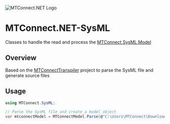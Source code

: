![MTConnect.NET Logo](https://raw.githubusercontent.com/TrakHound/MTConnect.NET/master/img/mtconnect-net-03-md.png) 

# MTConnect.NET-SysML
Classes to handle the read and process the [MTConnect SysML Model](https://model.mtconnect.org/)

## Overview
Based on the [MTConnectTranspiler](https://github.com/mtconnect/MtconnectTranspiler) project to parse the SysML file and generate source files

## Usage
```c#
using MTConnect.SysML;

// Parse the SysML file and create a model object
var mtconnectModel = MTConnectModel.Parse(@"C:\Users\MTConnect\Downloads\MTConnectSysMLModel.xml");
```
